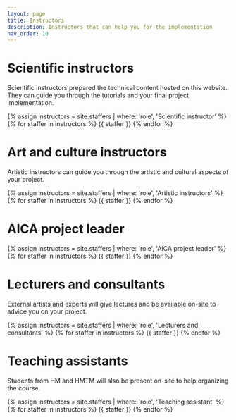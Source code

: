 ```yaml
---
layout: page
title: Instructors
description: Instructors that can help you for the implementation
nav_order: 10
---
```



# Scientific instructors

Scientific instructors prepared the technical content hosted on this website. They can guide you through the tutorials and your final project implementation.

{% assign instructors = site.staffers | where: 'role', 'Scientific instructor' %}
{% for staffer in instructors %}
{{ staffer }}
{% endfor %}

# Art and culture instructors

Artistic instructors can guide you through the artistic and cultural aspects of your project.

{% assign instructors = site.staffers | where: 'role', 'Artistic instructors' %}
{% for staffer in instructors %}
{{ staffer }}
{% endfor %}

# AICA project leader

{% assign instructors = site.staffers | where: 'role', 'AICA project leader' %}
{% for staffer in instructors %}
{{ staffer }}
{% endfor %}


# Lecturers and consultants

External artists and experts will give lectures and be available on-site to advice you on your project.

{% assign instructors = site.staffers | where: 'role', 'Lecturers and consultants' %}
{% for staffer in instructors %}
{{ staffer }}
{% endfor %}


# Teaching assistants

Students from HM and HMTM will also be present on-site to help organizing the course. 

{% assign instructors = site.staffers | where: 'role', 'Teaching assistant' %}
{% for staffer in instructors %}
{{ staffer }}
{% endfor %}

<!-- 
# Lecturers

{% assign teaching_assistants = site.staffers | where: 'role', 'Lecturers and experts' %}
{% assign num_teaching_assistants = teaching_assistants | size %}

# Teaching assistants

{% if num_teaching_assistants != 0 %}
## Teaching Assistants
{% for staffer in teaching_assistants %}
{{ staffer }}
{% endfor %}
{% endif %} -->
